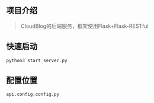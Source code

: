 ## 项目介绍

> CloudBlog的后端服务，框架使用Flask+Flask-RESTful

## 快速启动

```bash
python3 start_server.py
```

## 配置位置

```
api.config.config.py
```